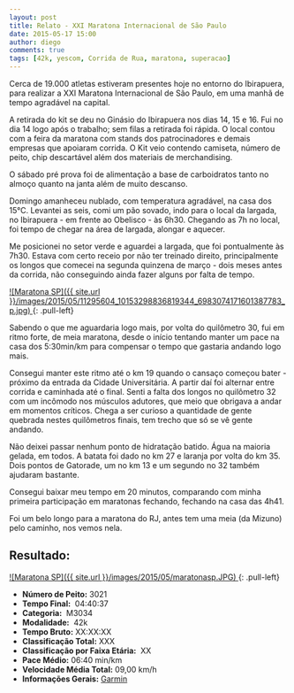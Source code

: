 ```yaml
---
layout: post
title: Relato - XXI Maratona Internacional de São Paulo
date: 2015-05-17 15:00
author: diego
comments: true
tags: [42k, yescom, Corrida de Rua, maratona, superacao]
---
```


Cerca de 19.000 atletas estiveram presentes hoje no entorno do Ibirapuera, para realizar a XXI Maratona Internacional de São Paulo, em uma manhã de tempo agradável na capital.

A retirada do kit se deu no Ginásio do Ibirapuera nos dias 14, 15 e 16. Fui no dia 14 logo após o trabalho; sem filas a retirada foi rápida. O local contou com a feira da maratona com stands dos patrocinadores e demais empresas que apoiaram corrida. O Kit veio contendo camiseta, número de peito, chip descartável além dos materiais de merchandising.

O sábado pré prova foi de alimentação a base de carboidratos tanto no almoço quanto na janta além de muito descanso.

Domingo amanheceu nublado, com temperatura agradável, na casa dos 15°C. Levantei as seis, comi um pão sovado, indo para o local da largada, no Ibirapuera - em frente ao Obelisco - às 6h30. Chegando as 7h no local, foi tempo de chegar na área de largada, alongar e aquecer. 

Me posicionei no setor verde e aguardei a largada, que foi pontualmente às 7h30. Estava com certo receio por não ter treinado direito, principalmente os longos que comecei na segunda quinzena de março - dois meses antes da corrida, não conseguindo ainda fazer alguns por falta de tempo.

<a href="/images/2015/05/11295604_10153298836819344_6983074171601387783_n.JPG">
![Maratona SP]({{ site.url }}/images/2015/05/11295604_10153298836819344_6983074171601387783_p.jpg)
</a>
{: .pull-left}


Sabendo o que me aguardaria logo mais, por volta do quilômetro 30, fui em ritmo forte, de meia maratona, desde o início tentando manter um pace na casa dos 5:30min/km para compensar o tempo que gastaria andando logo mais. 

Consegui manter este ritmo até o km 19 quando o cansaço começou bater - próximo da entrada da Cidade Universitária. A partir daí foi alternar entre corrida e caminhada até o final. Senti a falta dos longos no quilômetro 32 com um incômodo nos músculos adutores, que meio que obrigava a andar em momentos críticos. Chega a ser curioso a quantidade de gente quebrada nestes quilômetros finais, tem trecho que só se vê gente andando.

Não deixei passar nenhum ponto de hidratação batido. Água na maioria gelada, em todos. A batata foi dado no km 27 e laranja por volta do km 35. Dois pontos de Gatorade, um no km 13 e um segundo no 32 também ajudaram bastante.

Consegui baixar meu tempo em 20 minutos, comparando com minha primeira participação em maratonas fechando, fechando na casa das 4h41.

Foi um belo longo para a maratona do RJ, antes tem uma meia (da Mizuno) pelo caminho, nos vemos nela.

## Resultado:

<a href="/images/2015/05/maratonasp_big.JPG">
![Maratona SP]({{ site.url }}/images/2015/05/maratonasp.JPG)
</a>
{: .pull-left}

* **Número de Peito:**  3021
* **Tempo Final:**  04:40:37
* **Categoria:**  M3034
* **Modalidade:**  42k
* **Tempo Bruto:** XX:XX:XX
* **Classificação Total:**  XXX
* **Classificação por Faixa Etária:**  XX
* **Pace Médio:** 06:40 min/km
* **Velocidade Média Total:**  09,00 km/h
* **Informações Gerais:** <a href="https://connect.garmin.com/modern/activity/777502737" target="_blank">Garmin</a>
